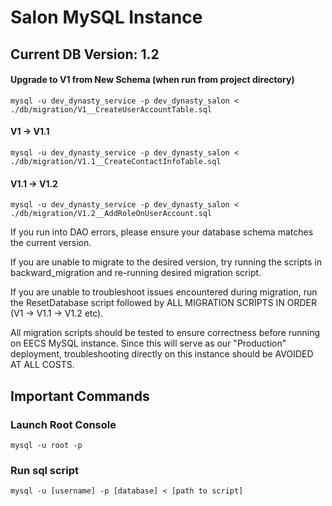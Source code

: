 
# Salon MySQL Instance 
## Current DB Version: 1.2
#### Upgrade to V1 from New Schema (when run from project directory)
    mysql -u dev_dynasty_service -p dev_dynasty_salon < ./db/migration/V1__CreateUserAccountTable.sql
#### V1 -> V1.1
    mysql -u dev_dynasty_service -p dev_dynasty_salon < ./db/migration/V1.1__CreateContactInfoTable.sql
#### V1.1 -> V1.2
    mysql -u dev_dynasty_service -p dev_dynasty_salon < ./db/migration/V1.2__AddRoleOnUserAccount.sql

If you run into DAO errors, please ensure your database schema matches the current version.

If you are unable to migrate to the desired version, try running the scripts in backward_migration 
and re-running desired migration script.

If you are unable to troubleshoot issues encountered during migration, run the ResetDatabase script
followed by ALL MIGRATION SCRIPTS IN ORDER (V1 -> V1.1 -> V1.2 etc).

All migration scripts should be tested to ensure correctness before running on 
EECS MySQL instance. Since this will serve as our "Production" deployment, troubleshooting directly 
on this instance should be AVOIDED AT ALL COSTS.

## Important Commands
### Launch Root Console
    mysql -u root -p
### Run sql script
    mysql -u [username] -p [database] < [path to script]
